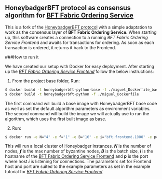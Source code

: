 ## HoneybadgerBFT protocol as consensus algorithm for [BFT Fabric Ordering Service](https://github.com/miguelgnunes/fabric-orderingservice)

This is a fork of the [HoneybadgerBFT protocol](https://github.com/initc3/HoneyBadgerBFT-Python) with a simple adaptation to work as the
consensus layer of **BFT Fabric Ordering Service**. When starting up, this software creates a connection to a running *BFT Fabric Ordering Service Frontend*
and awaits for transactions for ordering. As soon as each transaction is ordered, it returns it back to the Frontend. 

###How to run it

We have created our setup with Docker for easy deployment. After starting up the [*BFT Fabric Ordering Service Frontend*](https://github.com/miguelgnunes/fabric-orderingservice)
follow the below instructions:

1. From the project base folder, Run:
```bash
$ docker build -t honeybadgerbft-python-base -f ./miguel_Dockerfile_base .
$ docker build -t honeybadgerbft-python -f ./miguel_Dockerfile
```

The first command will build a base image with HoneybadgerBFT base code as well as set the default algorithm parameters as environment variables.
The second command will build the image we will actually use to run the algorithm, which uses the first built image as base.

2. Run:
```bash
$ docker run -e N="4" -e f="1" -e B="16" -e i="bft.frontend.1000" -e p="5001" -it --network="bftchannel" honeybadgerbft-python
```

This will run a local cluster of Honeybadger instances. ***N*** is the number of nodes, ***f*** is the max number of byzantine nodes,
***B*** is the batch size, ***i*** is the hostname of the [BFT Fabric Ordering Service Frontend](https://github.com/miguelgnunes/fabric-orderingservice)
and ***p*** is the port where host ***i*** is listening for connections. The parameters set for Frontend host and port are 
suited to the example parameters as set in the example tutorial for [*BFT Fabric Ordering Service Frontend*](https://github.com/miguelgnunes/fabric-orderingservice).